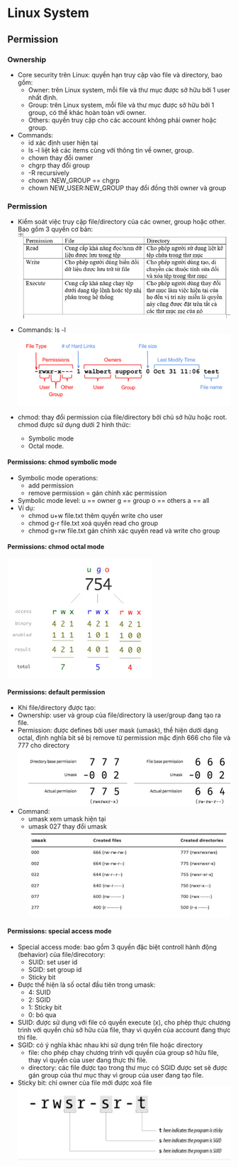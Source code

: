 # Linux System 
## Permission
### Ownership 
* Core security trên Linux: quyền hạn truy cập vào file và directory, bao gồm:
    * Owner: trên Linux system, mỗi file và thư mục được sở hữu bởi 1 user nhất định.
    * Group: trên Linux system, mỗi file và thư mục được sở hữu bởi 1 group, có thể khác hoàn toàn với owner.
    * Others: quyền truy cập cho các account không phải owner hoặc group.
* Commands:
    * id xác định user hiện tại
    * ls –l liệt kê các items cùng với thông tin về owner, group.
    * chown thay đổi owner
    * chgrp thay đổi group
    * -R recursively
    * chown :NEW_GROUP == chgrp
    * chown NEW_USER:NEW_GROUP thay đổi đồng thời owner và group
### Permission
* Kiểm soát việc truy cập file/directory của các owner, group hoặc other. Bao gồm 3 quyền cơ bản:      
![](../Linux/images/ScreenShot%206.jpg)      

* Commands: ls -l
![](../Linux/images/ScreenShot%204.jpg)         
* chmod: thay đổi permission của file/directory bởi chủ sở hữu hoặc root. chmod được sử dụng dưới 2 hình thức:
    * Symbolic mode
    * Octal mode.
#### Permissions: chmod symbolic mode
* Symbolic mode operations:
    + add permission
    - remove permission
    = gán chính xác permission
* Symbolic mode level:
    u == owner
    g == group
    o == others
    a == all
* Ví dụ:
    * chmod u+w file.txt thêm quyền write cho user
    * chmod g-r file.txt xoá quyền read cho group
    * chmod g=rw file.txt gán chính xác quyền read và write cho group
#### Permissions: chmod octal mode
![](../Linux/images/ScreenShot%205.jpg)         
#### Permissions: default permission
* Khi file/directory được tạo:
* Ownership: user và group của file/directory là user/group đang tạo ra file.
* Permission: được defines bởi user mask (umask), thể hiện dưới dạng octal, định nghĩa bit sẽ bị remove từ permission mặc định 666 cho file và 777 cho directory
![](../Linux/images/ScreenShot%207.jpg)    
* Command: 
    * umask xem umask hiện tại
    * umask 027 thay đổi umask 
![](../Linux/images/ScreenShot%208.jpg)     
#### Permissions: special access mode
* Special access mode: bao gồm 3 quyền đặc biệt controll hành động (behavior) của file/direcotory:
    * SUID: set user id
    * SGID: set group id
    * Sticky bit
* Được thể hiện là số octal đầu tiên trong umask:
    * 4: SUID
    * 2: SGID
    * 1: Sticky bit
    * 0: bỏ qua
* SUID: được sử dụng với file có quyền execute (x), cho phép thực chương trình với quyền chủ sở hữu của 
file, thay vì quyền của account đang thực thi file.
* SGID: có ý nghĩa khác nhau khi sử dụng trên file hoặc directory
    * file: cho phép chạy chương trình với quyền của group sở hữu file, thay vì quyền của user đang thực 
thi file.
    * directory: các file được tạo trong thư mục có SGID được set sẽ được gán group của thư mục thay vì group của user đang tạo file.
* Sticky bit: chỉ owner của file mới được xoá file
![](../Linux/images/ScreenShot%209.jpg)